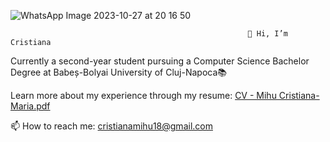 ![WhatsApp Image 2023-10-27 at 20 16 50](https://github.com/cristianamihu/cristianamihu/assets/128689630/69fe6975-2329-4365-b03a-cf6cc15a94d2)

                                                         👋 Hi, I’m Cristiana

Currently a second-year student pursuing a Computer Science Bachelor Degree at Babeș-Bolyai University of Cluj-Napoca📚 

Learn more about my experience through my resume: [CV - Mihu Cristiana-Maria.pdf](https://github.com/cristianamihu/cristianamihu/files/14930468/CV.-.Mihu.Cristiana-Maria.pdf)




📫 How to reach me: cristianamihu18@gmail.com
